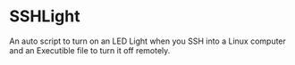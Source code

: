 # SSHLight
An auto script to turn on an LED Light when you SSH into a Linux computer and an Executible file to turn it off remotely.
